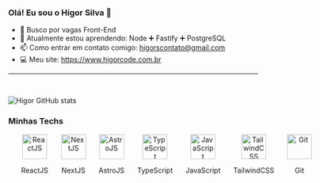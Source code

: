 ### Olá! Eu sou o Higor Silva 👋

- 🔭 Busco por vagas Front-End
- 🌱 Atualmente estou aprendendo: Node ➕ Fastify ➕ PostgreSQL
- 📫 Como entrar em contato comigo: higorscontato@gmail.com
- 💻 Meu site: https://www.higorcode.com.br

<hr>
</br>

![Higor GitHub stats](https://github-readme-stats.vercel.app/api?username=hiigorsilva&show_icons=true&theme=radical)

### Minhas Techs


<div style="display: flex; align-items: center">

  <!-- REACT -->
  <div style="display: inline-block; text-align: center; margin-left: 26px">
    <img src="https://raw.githubusercontent.com/marwin1991/profile-technology-icons/refs/heads/main/icons/react.png" alt="ReactJS" style="width: 50px; height: auto;">
    <p>ReactJS</p>
  </div>

  <!-- NEXT -->
  <div style="display: inline-block; text-align: center; margin-left: 26px">
    <img src="https://raw.githubusercontent.com/marwin1991/profile-technology-icons/refs/heads/main/icons/next_js.png" alt="NextJS" style="width: 50px; height: auto;">
    <p>NextJS</p>
  </div>

  <!-- ASTRO JS -->
  <div style="display: inline-block; text-align: center; margin-left: 26px">
    <img src="https://raw.githubusercontent.com/marwin1991/profile-technology-icons/refs/heads/main/icons/astro.png" alt="AstroJS" style="width: 50px; height: auto;">
    <p>AstroJS</p>
  </div>

  <!-- TYPESCRIPT -->
  <div style="display: inline-block; text-align: center; margin-left: 26px">
    <img src="https://raw.githubusercontent.com/marwin1991/profile-technology-icons/refs/heads/main/icons/typescript.png" alt="TypeScript" style="width: 50px; height: auto;">
    <p>TypeScript</p>
  </div>

  <!-- JAVASCRIPT -->
  <div style="display: inline-block; text-align: center; margin-left: 26px">
    <img src="https://raw.githubusercontent.com/marwin1991/profile-technology-icons/refs/heads/main/icons/javascript.png" alt="JavaScript" style="width: 50px; height: auto;">
    <p>JavaScript</p>
  </div>

  <!-- TAILWIND CSS -->
  <div style="display: inline-block; text-align: center; margin-left: 26px">
    <img src="https://raw.githubusercontent.com/marwin1991/profile-technology-icons/refs/heads/main/icons/tailwind_css.png" alt="TailwindCSS" style="width: 50px; height: auto;">
    <p>TailwindCSS</p>
  </div>

  <!-- GIT -->
  <div style="display: inline-block; text-align: center; margin-left: 26px">
    <img src="https://raw.githubusercontent.com/marwin1991/profile-technology-icons/refs/heads/main/icons/git.png" alt="Git" style="width: 50px; height: auto;">
    <p>Git</p>
  </div>

</div>

